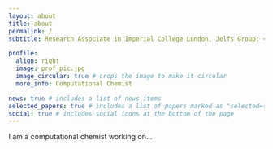 ```yaml
---
layout: about
title: about
permalink: /
subtitle: Research Associate in Imperial College London, Jelfs Group: <a href='#'>[Affiliations]</a>

profile:
  align: right
  image: prof_pic.jpg
  image_circular: true # crops the image to make it circular
  more_info: Computational Chemist

news: true # includes a list of news items
selected_papers: true # includes a list of papers marked as "selected={true}"
social: true # includes social icons at the bottom of the page
---
```


I am a computational chemist working on...

